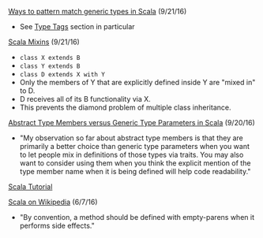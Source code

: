 [Ways to pattern match generic types in Scala](http://www.cakesolutions.net/teamblogs/ways-to-pattern-match-generic-types-in-scala) (9/21/16)
* See [Type Tags](http://www.cakesolutions.net/teamblogs/ways-to-pattern-match-generic-types-in-scala#type-tags) section in particular

[Scala Mixins](http://www.scala-lang.org/old/node/117) (9/21/16)
* `class X extends B`
* `class Y extends B`
* `class D extends X with Y`
* Only the members of Y that are explicitly defined inside Y are "mixed in" to D.
* D receives all of its B functionality via X.
* This prevents the diamond problem of multiple class inheritance.

[Abstract Type Members versus Generic Type Parameters in Scala](http://www.artima.com/weblogs/viewpost.jsp?thread=270195) (9/20/16)
* "My observation so far about abstract type members is that they are primarily a better choice than generic type parameters when you want to let people mix in definitions of those types via traits. You may also want to consider using them when you think the explicit mention of the type member name when it is being defined will help code readability."

[Scala Tutorial](http://www.tutorialspoint.com/scala/)

[Scala on Wikipedia](https://en.wikipedia.org/wiki/Scala_%28programming_language%29) (6/7/16)
* "By convention, a method should be defined with empty-parens when it performs side effects."